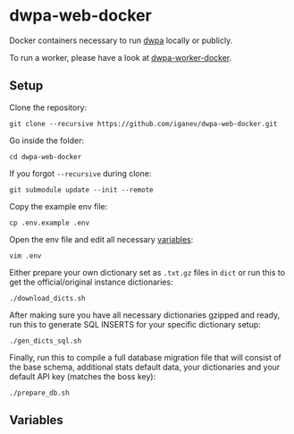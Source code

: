 # dwpa-web-docker

Docker containers necessary to run [dwpa](https://github.com/RealEnder/dwpa) locally or publicly.  

To run a worker, please have a look at [dwpa-worker-docker](https://github.com/iganev/dwpa-worker-docker).  

## Setup

Clone the repository:
```shell
git clone --recursive https://github.com/iganev/dwpa-web-docker.git
```

Go inside the folder:
```shell
cd dwpa-web-docker
```

If you forgot `--recursive` during clone:
```shell
git submodule update --init --remote
```

Copy the example env file:
```shell
cp .env.example .env
```

Open the env file and edit all necessary [variables](#variables):
```shell
vim .env
```

Either prepare your own dictionary set as `.txt.gz` files in `dict` or run this to get the official/original instance dictionaries:
```shell
./download_dicts.sh
```

After making sure you have all necessary dictionaries gzipped and ready, run this to generate SQL INSERTS for your specific dictionary setup:
```shell
./gen_dicts_sql.sh
```

Finally, run this to compile a full database migration file that will consist of the base schema, additional stats default data, your dictionaries and your default API key (matches the boss key):
```shell
./prepare_db.sh
```



## Variables


